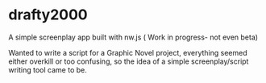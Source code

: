 # drafty2000
A simple screenplay app built with nw.js ( Work in progress- not even beta) 

 Wanted to write a script for a Graphic Novel project, everything seemed either overkill or too confusing, so the idea of a simple screenplay/script writing tool came to be.
 
 
